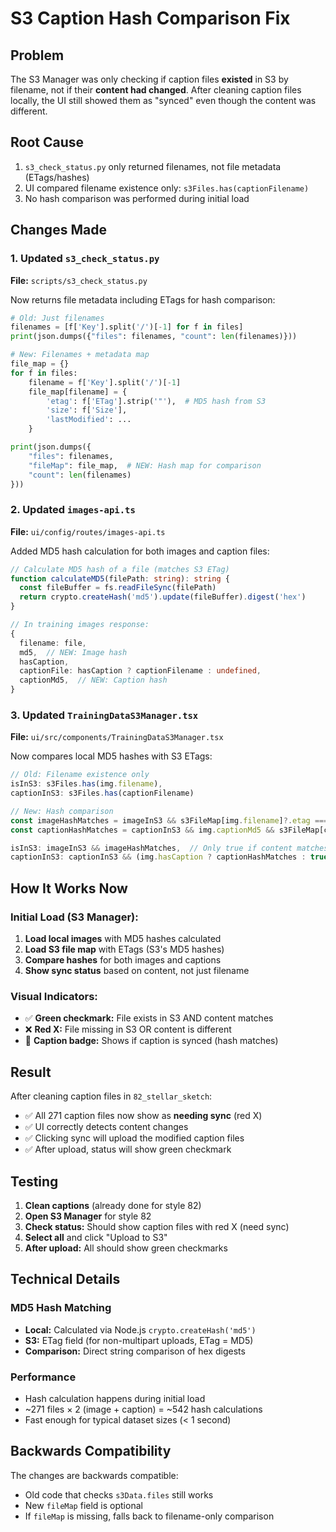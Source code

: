 # S3 Caption Hash Comparison Fix

## Problem
The S3 Manager was only checking if caption files **existed** in S3 by filename, not if their **content had changed**. After cleaning caption files locally, the UI still showed them as "synced" even though the content was different.

## Root Cause
1. `s3_check_status.py` only returned filenames, not file metadata (ETags/hashes)
2. UI compared filename existence only: `s3Files.has(captionFilename)`
3. No hash comparison was performed during initial load

## Changes Made

### 1. **Updated `s3_check_status.py`**
**File:** `scripts/s3_check_status.py`

Now returns file metadata including ETags for hash comparison:

```python
# Old: Just filenames
filenames = [f['Key'].split('/')[-1] for f in files]
print(json.dumps({"files": filenames, "count": len(filenames)}))

# New: Filenames + metadata map
file_map = {}
for f in files:
    filename = f['Key'].split('/')[-1]
    file_map[filename] = {
        'etag': f['ETag'].strip('"'),  # MD5 hash from S3
        'size': f['Size'],
        'lastModified': ...
    }

print(json.dumps({
    "files": filenames,
    "fileMap": file_map,  # NEW: Hash map for comparison
    "count": len(filenames)
}))
```

### 2. **Updated `images-api.ts`**
**File:** `ui/config/routes/images-api.ts`

Added MD5 hash calculation for both images and caption files:

```typescript
// Calculate MD5 hash of a file (matches S3 ETag)
function calculateMD5(filePath: string): string {
  const fileBuffer = fs.readFileSync(filePath)
  return crypto.createHash('md5').update(fileBuffer).digest('hex')
}

// In training images response:
{
  filename: file,
  md5,  // NEW: Image hash
  hasCaption,
  captionFile: hasCaption ? captionFilename : undefined,
  captionMd5,  // NEW: Caption hash
}
```

### 3. **Updated `TrainingDataS3Manager.tsx`**
**File:** `ui/src/components/TrainingDataS3Manager.tsx`

Now compares local MD5 hashes with S3 ETags:

```typescript
// Old: Filename existence only
isInS3: s3Files.has(img.filename),
captionInS3: s3Files.has(captionFilename)

// New: Hash comparison
const imageHashMatches = imageInS3 && s3FileMap[img.filename]?.etag === img.md5;
const captionHashMatches = captionInS3 && img.captionMd5 && s3FileMap[captionFilename]?.etag === img.captionMd5;

isInS3: imageInS3 && imageHashMatches,  // Only true if content matches
captionInS3: captionInS3 && (img.hasCaption ? captionHashMatches : true),  // Only true if content matches
```

## How It Works Now

### Initial Load (S3 Manager):
1. **Load local images** with MD5 hashes calculated
2. **Load S3 file map** with ETags (S3's MD5 hashes)
3. **Compare hashes** for both images and captions
4. **Show sync status** based on content, not just filename

### Visual Indicators:
- ✅ **Green checkmark:** File exists in S3 AND content matches
- ❌ **Red X:** File missing in S3 OR content is different
- 📝 **Caption badge:** Shows if caption is synced (hash matches)

## Result

After cleaning caption files in `82_stellar_sketch`:
- ✅ All 271 caption files now show as **needing sync** (red X)
- ✅ UI correctly detects content changes
- ✅ Clicking sync will upload the modified caption files
- ✅ After upload, status will show green checkmark

## Testing

1. **Clean captions** (already done for style 82)
2. **Open S3 Manager** for style 82
3. **Check status:** Should show caption files with red X (need sync)
4. **Select all** and click "Upload to S3"
5. **After upload:** All should show green checkmarks

## Technical Details

### MD5 Hash Matching
- **Local:** Calculated via Node.js `crypto.createHash('md5')`
- **S3:** ETag field (for non-multipart uploads, ETag = MD5)
- **Comparison:** Direct string comparison of hex digests

### Performance
- Hash calculation happens during initial load
- ~271 files × 2 (image + caption) = ~542 hash calculations
- Fast enough for typical dataset sizes (< 1 second)

## Backwards Compatibility

The changes are backwards compatible:
- Old code that checks `s3Data.files` still works
- New `fileMap` field is optional
- If `fileMap` is missing, falls back to filename-only comparison
